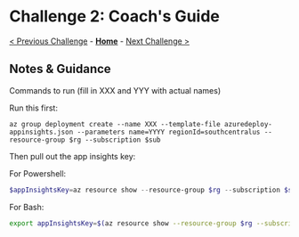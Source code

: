 # Challenge 2: Coach's Guide

[< Previous Challenge](./Challenge-01.md) - **[Home](README.md)** - [Next Challenge >](./Challenge-03.md)

## Notes & Guidance

Commands to run (fill in XXX and YYY with actual names)

Run this first:

```az group deployment create --name XXX --template-file azuredeploy-appinsights.json --parameters name=YYYY regionId=southcentralus --resource-group $rg --subscription $sub```

Then pull out the app insights key:

For Powershell:

```powershell
$appInsightsKey=az resource show --resource-group $rg --subscription $sub --resource-type Microsoft.Insights/components --name YYYY --query "properties.InstrumentationKey" 
```

For Bash:

```bash
export appInsightsKey=$(az resource show --resource-group $rg --subscription $sub --resource-type Microsoft.Insights/components --name YYYY --query "properties.InstrumentationKey" | tr -d '"') 
```
